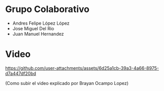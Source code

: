 # Grupo Colaborativo
- Andres Felipe López López
- Jose Miguel Del Rio
- Juan Manuel Hernandez

# Video
https://github.com/user-attachments/assets/6d25a1cb-39a3-4a66-8975-d7a447df20bd

(Como subir el video explicado por Brayan Ocampo Lopez)
